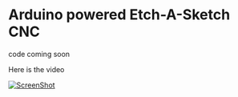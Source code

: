 # Arduino powered Etch-A-Sketch CNC

code coming soon

Here is the video

[![ScreenShot](http://i.imgur.com/lERIhmL.jpg)](https://www.youtube.com/watch?v=XtWJJ5csk-8)
